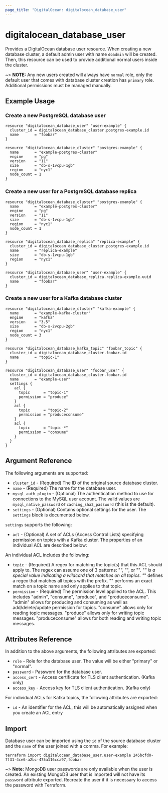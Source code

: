 ```yaml
---
page_title: "DigitalOcean: digitalocean_database_user"
---
```


# digitalocean\_database\_user

Provides a DigitalOcean database user resource. When creating a new database cluster, a default admin user with name `doadmin` will be created. Then, this resource can be used to provide additional normal users inside the cluster.

~> **NOTE:** Any new users created will always have `normal` role, only the default user that comes with database cluster creation has `primary` role. Additional permissions must be managed manually.

## Example Usage

### Create a new PostgreSQL database user
```hcl
resource "digitalocean_database_user" "user-example" {
  cluster_id = digitalocean_database_cluster.postgres-example.id
  name       = "foobar"
}

resource "digitalocean_database_cluster" "postgres-example" {
  name       = "example-postgres-cluster"
  engine     = "pg"
  version    = "11"
  size       = "db-s-1vcpu-1gb"
  region     = "nyc1"
  node_count = 1
}
```

### Create a new user for a PostgreSQL database replica 
```hcl
resource "digitalocean_database_cluster" "postgres-example" {
  name       = "example-postgres-cluster"
  engine     = "pg"
  version    = "11"
  size       = "db-s-1vcpu-1gb"
  region     = "nyc1"
  node_count = 1
}

resource "digitalocean_database_replica" "replica-example" {
  cluster_id = digitalocean_database_cluster.postgres-example.id
  name       = "replica-example"
  size       = "db-s-1vcpu-1gb"
  region     = "nyc1"
}

resource "digitalocean_database_user" "user-example" {
  cluster_id = digitalocean_database_replica.replica-example.uuid
  name       = "foobar"
}
```

### Create a new user for a Kafka database cluster 
```hcl
resource "digitalocean_database_cluster" "kafka-example" {
  name       = "example-kafka-cluster"
  engine     = "kafka"
  version    = "3.5"
  size       = "db-s-2vcpu-2gb"
  region     = "nyc1"
  node_count = 3
}

resource "digitalocean_database_kafka_topic" "foobar_topic" {
  cluster_id = digitalocean_database_cluster.foobar.id
  name       = "topic-1"
}

resource "digitalocean_database_user" "foobar_user" {
  cluster_id = digitalocean_database_cluster.foobar.id
  name       = "example-user"
  settings {
    acl {
      topic      = "topic-1"
      permission = "produce"
    }
    acl {
      topic      = "topic-2"
      permission = "produceconsume"
    }
    acl {
      topic      = "topic-*"
      permission = "consume"
    }
  }
}
```

## Argument Reference

The following arguments are supported:

* `cluster_id` - (Required) The ID of the original source database cluster.
* `name` - (Required) The name for the database user.
* `mysql_auth_plugin` - (Optional) The authentication method to use for connections to the MySQL user account. The valid values are `mysql_native_password` or `caching_sha2_password` (this is the default).
* `settings` - (Optional) Contains optional settings for the user.
The `settings` block is documented below.

`settings` supports the following:

* `acl` - (Optional) A set of ACLs (Access Control Lists) specifying permission on topics with a Kafka cluster. The properties of an individual ACL are described below:

An individual ACL includes the following:

* `topic` - (Required) A regex for matching the topic(s) that this ACL should apply to. The regex can assume one of 3 patterns: "*", "<prefix>*", or "<literal>". "*" is a special value indicating a wildcard that matches on all topics. "<prefix>*" defines a regex that matches all topics with the prefix. "<literal>" performs an exact match on a topic name and only applies to that topic.
* `permission` - (Required) The permission level applied to the ACL. This includes "admin", "consume", "produce", and "produceconsume". "admin" allows for producing and consuming as well as add/delete/update permission for topics. "consume" allows only for reading topic messages. "produce" allows only for writing topic messages. "produceconsume" allows for both reading and writing topic messages.

## Attributes Reference

In addition to the above arguments, the following attributes are exported:

* `role` - Role for the database user. The value will be either "primary" or "normal".
* `password` - Password for the database user.
* `access_cert` - Access certificate for TLS client authentication. (Kafka only)
* `access_key` - Access key for TLS client authentication. (Kafka only)

For individual ACLs for Kafka topics, the following attributes are exported:
* `id` - An identifier for the ACL, this will be automatically assigned when you create an ACL entry

## Import

Database user can be imported using the `id` of the source database cluster
and the `name` of the user joined with a comma. For example:

```
terraform import digitalocean_database_user.user-example 245bcfd0-7f31-4ce6-a2bc-475a116cca97,foobar
```

~> **Note:** MongoDB user passwords are only available when the user is created. An existing MongoDB user that is imported will not have its `password` attribute exported. Recreate the user if it is necessary to access the password with Terraform.
